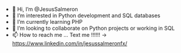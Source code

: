 - 👋 Hi, I’m @JesusSalmeron
- 👀 I’m interested in Python development and SQL databases
- 🌱 I’m currently learning PHP
- 💞️ I’m looking to collaborate on Python projects or working in SQL
- 📫 How to reach me ... Text me !!!!!! -> https://www.linkedin.com/in/jesussalmeronfx/ 

<!---
JesusSalmeron/JesusSalmeron is a ✨ special ✨ repository because its `README.md` (this file) appears on your GitHub profile.
You can click the Preview link to take a look at your changes.
--->
